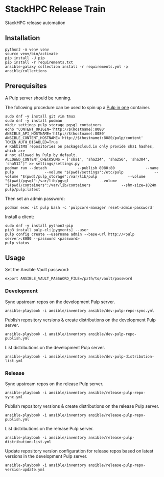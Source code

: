 # StackHPC Release Train

StackHPC release automation

## Installation

```
python3 -m venv venv
source venv/bin/activate
pip install -U pip
pip install -r requirements.txt
ansible-galaxy collection install -r requirements.yml -p ansible/collections
```

## Prerequisites

A Pulp server should be running.

The following procedure can be used to spin up a [Pulp in
one](https://pulpproject.org/pulp-in-one-container/) container.

```
sudo dnf -y install git vim tmux
sudo dnf -y install podman
mkdir settings pulp_storage pgsql containers
echo "CONTENT_ORIGIN='http://$(hostname):8080'
ANSIBLE_API_HOSTNAME='http://$(hostname):8080'
ANSIBLE_CONTENT_HOSTNAME='http://$(hostname):8080/pulp/content'
TOKEN_AUTH_DISABLED=True
# RabbitMQ repositories on packagecloud.io only provide sha1 hashes, which are
# not allowed by Pulp by default.
ALLOWED_CONTENT_CHECKSUMS = ['sha1', 'sha224', 'sha256', 'sha384', 'sha512']" >> settings/settings.py
podman run --detach              --publish 8080:80              --name pulp              --volume "$(pwd)/settings":/etc/pulp              --volume "$(pwd)/pulp_storage":/var/lib/pulp              --volume "$(pwd)/pgsql":/var/lib/pgsql              --volume "$(pwd)/containers":/var/lib/containers              --shm-size=1024m              pulp/pulp:latest
```

Then set an admin password:

```
podman exec -it pulp bash -c 'pulpcore-manager reset-admin-password'
```

Install a client:

```
sudo dnf -y install python3-pip
pip3 install pulp-cli[pygments] --user
pulp config create --username admin --base-url http://<pulp server>:8080 --password <password>
pulp status
```

## Usage

Set the Ansible Vault password:
```
export ANSIBLE_VAULT_PASSWORD_FILE=/path/to/vault/password
```

### Development

Sync upstream repos on the development Pulp server.
```
ansible-playbook -i ansible/inventory ansible/dev-pulp-repo-sync.yml
```

Publish repository versions & create distributions on the development Pulp
server.
```
ansible-playbook -i ansible/inventory ansible/dev-pulp-repo-publish.yml
```

List distributions on the development Pulp server.
```
ansible-playbook -i ansible/inventory ansible/dev-pulp-distribution-list.yml
```

### Release

Sync upstream repos on the release Pulp server.
```
ansible-playbook -i ansible/inventory ansible/release-pulp-repo-sync.yml
```

Publish repository versions & create distributions on the release Pulp server.
```
ansible-playbook -i ansible/inventory ansible/release-pulp-repo-publish.yml
```

List distributions on the release Pulp server.
```
ansible-playbook -i ansible/inventory ansible/release-pulp-distribution-list.yml
```

Update repository version configuration for release repos based on latest
versions in the development Pulp server.
```
ansible-playbook -i ansible/inventory ansible/release-pulp-repo-version-update.yml
```
